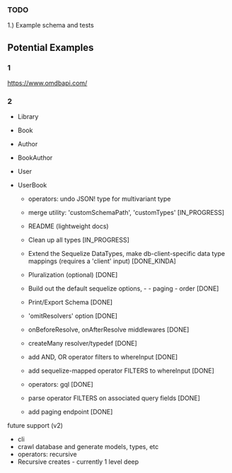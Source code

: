 ### TODO

1.) Example schema and tests

## Potential Examples

### 1

https://www.omdbapi.com/

### 2

- Library
- Book
- Author
- BookAuthor
- User
- UserBook

  - operators: undo JSON! type for multivariant type
  - merge utility: 'customSchemaPath', 'customTypes' [IN_PROGRESS]
  - README (lightweight docs)
  - Clean up all types [IN_PROGRESS]

  - Extend the Sequelize DataTypes, make db-client-specific data type mappings (requires a 'client' input) [DONE_KINDA]
  - Pluralization (optional) [DONE]
  - Build out the default sequelize options, - - paging - order [DONE]
  - Print/Export Schema [DONE]
  - 'omitResolvers' option [DONE]
  - onBeforeResolve, onAfterResolve middlewares [DONE]
  - createMany resolver/typedef [DONE]
  - add AND, OR operator filters to whereInput [DONE]
  - add sequelize-mapped operator FILTERS to whereInput [DONE]
  - operators: gql [DONE]
  - parse operator FILTERS on associated query fields [DONE]
  - add paging endpoint [DONE]

future support (v2)

- cli
- crawl database and generate models, types, etc
- operators: recursive
- Recursive creates - currently 1 level deep
